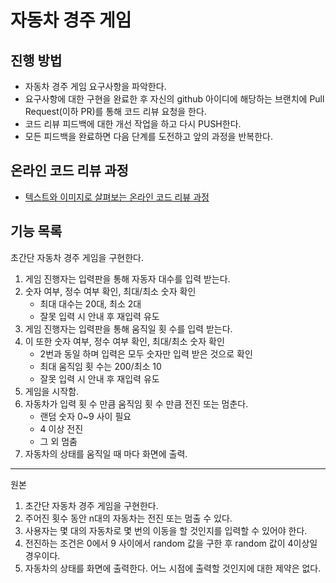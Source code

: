 # 자동차 경주 게임
## 진행 방법
* 자동차 경주 게임 요구사항을 파악한다.
* 요구사항에 대한 구현을 완료한 후 자신의 github 아이디에 해당하는 브랜치에 Pull Request(이하 PR)를 통해 코드 리뷰 요청을 한다.
* 코드 리뷰 피드백에 대한 개선 작업을 하고 다시 PUSH한다.
* 모든 피드백을 완료하면 다음 단계를 도전하고 앞의 과정을 반복한다.

## 온라인 코드 리뷰 과정
* [텍스트와 이미지로 살펴보는 온라인 코드 리뷰 과정](https://github.com/next-step/nextstep-docs/tree/master/codereview)

## 기능 목록
초간단 자동차 경주 게임을 구현한다.

1. 게임 진행자는 입력판을 통해 자동자 대수를 입력 받는다. 
2. 숫자 여부, 정수 여부 확인, 최대/최소 숫자 확인
   - 최대 대수는 20대, 최소 2대
   - 잘못 입력 시 안내 후 재입력 유도 
3. 게임 진행자는 입력판을 통해 움직일 횟 수를 입력 받는다.
4. 이 또한 숫자 여부, 정수 여부 확인, 최대/최소 숫자 확인
   - 2번과 동일 하며 입력은 모두 숫자만 입력 받은 것으로 확인
   - 최대 움직임 횟 수는 200/최소 10
   - 잘못 입력 시 안내 후 재입력 유도
5. 게임을 시작함.
6. 자동차가 입력 횟 수 만큼 움직임 횟 수 만큼 전진 또는 멈춘다.
    - 랜덤 숫자 0~9 사이 필요
    - 4 이상 전진
    - 그 외 멈춤
7. 자동차의 상태를 움직일 때 마다 화면에 출력.

---

원본
1. 초간단 자동차 경주 게임을 구현한다.
2. 주어진 횟수 동안 n대의 자동차는 전진 또는 멈출 수 있다.
3. 사용자는 몇 대의 자동차로 몇 번의 이동을 할 것인지를 입력할 수 있어야 한다.
4. 전진하는 조건은 0에서 9 사이에서 random 값을 구한 후 random 값이 4이상일 경우이다.
5. 자동차의 상태를 화면에 출력한다. 어느 시점에 출력할 것인지에 대한 제약은 없다.